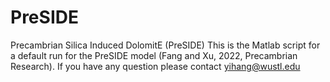 # PreSIDE
Precambrian Silica Induced DolomitE (PreSIDE)
This is the Matlab script for a default run for the PreSIDE model (Fang and Xu, 2022, Precambrian Research).
If you have any question please contact yihang@wustl.edu
